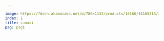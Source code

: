 ```yaml
---

image: https://fdcdn.akamaized.net/m/780x1132/products/16166/16165213/images/res_58a057dad462b0a8de31787c61e76615.jpg?s=qcK_3i_jAtOQ
index: 1
title: camasi
pag: pag1

---
```


